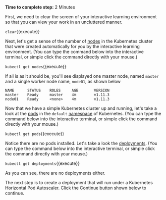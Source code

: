 **Time to complete step:** 2 Minutes

First, we need to clear the screen of your interactive learning environment so that you can view
your work in an uncluttered manner.


`clear`{{execute}}

Next, let's get a sense of the number of [nodes](https://kubernetes.io/docs/concepts/architecture/nodes/) in the 
Kubernetes cluster that were created automatically for you by the interactive learning environment. (You can type the command below into the interactive terminal,
or simple click the command directly with your mouse.)

`kubectl get nodes`{{execute}}

If all is as it should be, you'll see displayed one master node, named `master` and a single worker node
name, `node01`, as shown below

```
NAME      STATUS    ROLES     AGE       VERSION
master    Ready     master    4m        v1.11.3
node01    Ready     <none>    4m        v1.11.3
```

Now that we have a simple Kubernetes cluster up and running, let's take a look at the [pods](https://kubernetes.io/docs/concepts/workloads/pods/pod-overview/) in the `default` [namespace](https://kubernetes.io/docs/tasks/administer-cluster/namespaces-walkthrough/) of Kubernetes. (You can type the command below into the interactive terminal,
 or simple click the command directly with your mouse.)
 
`kubectl get pods`{{execute}}

Notice there are no pods installed. Let's take a look the [deployments](https://kubernetes.io/docs/concepts/workloads/controllers/deployment/).
(You can type the command below into the interactive terminal,
 or simple click the command directly with your mouse.) 

`kubectl get deployments`{{execute}}

As you can see, there are no deployments either.

The next step is to create a deployment that will run under a Kubernetes Horizontal Pod Autoscaler. Click the Continue button shown below to continue.